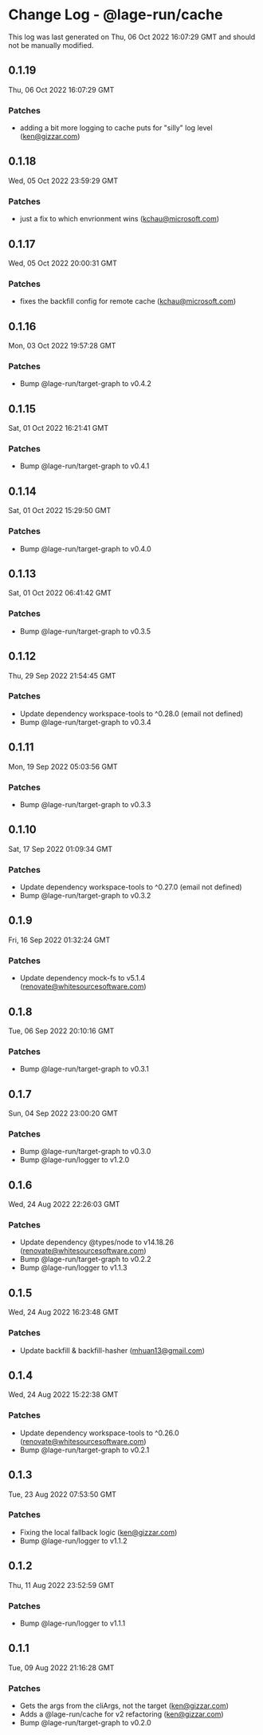 # Change Log - @lage-run/cache

This log was last generated on Thu, 06 Oct 2022 16:07:29 GMT and should not be manually modified.

<!-- Start content -->

## 0.1.19

Thu, 06 Oct 2022 16:07:29 GMT

### Patches

- adding a bit more logging to cache puts for "silly" log level (ken@gizzar.com)

## 0.1.18

Wed, 05 Oct 2022 23:59:29 GMT

### Patches

- just a fix to which envrionment wins (kchau@microsoft.com)

## 0.1.17

Wed, 05 Oct 2022 20:00:31 GMT

### Patches

- fixes the backfill config for remote cache (kchau@microsoft.com)

## 0.1.16

Mon, 03 Oct 2022 19:57:28 GMT

### Patches

- Bump @lage-run/target-graph to v0.4.2

## 0.1.15

Sat, 01 Oct 2022 16:21:41 GMT

### Patches

- Bump @lage-run/target-graph to v0.4.1

## 0.1.14

Sat, 01 Oct 2022 15:29:50 GMT

### Patches

- Bump @lage-run/target-graph to v0.4.0

## 0.1.13

Sat, 01 Oct 2022 06:41:42 GMT

### Patches

- Bump @lage-run/target-graph to v0.3.5

## 0.1.12

Thu, 29 Sep 2022 21:54:45 GMT

### Patches

- Update dependency workspace-tools to ^0.28.0 (email not defined)
- Bump @lage-run/target-graph to v0.3.4

## 0.1.11

Mon, 19 Sep 2022 05:03:56 GMT

### Patches

- Bump @lage-run/target-graph to v0.3.3

## 0.1.10

Sat, 17 Sep 2022 01:09:34 GMT

### Patches

- Update dependency workspace-tools to ^0.27.0 (email not defined)
- Bump @lage-run/target-graph to v0.3.2

## 0.1.9

Fri, 16 Sep 2022 01:32:24 GMT

### Patches

- Update dependency mock-fs to v5.1.4 (renovate@whitesourcesoftware.com)

## 0.1.8

Tue, 06 Sep 2022 20:10:16 GMT

### Patches

- Bump @lage-run/target-graph to v0.3.1

## 0.1.7

Sun, 04 Sep 2022 23:00:20 GMT

### Patches

- Bump @lage-run/target-graph to v0.3.0
- Bump @lage-run/logger to v1.2.0

## 0.1.6

Wed, 24 Aug 2022 22:26:03 GMT

### Patches

- Update dependency @types/node to v14.18.26 (renovate@whitesourcesoftware.com)
- Bump @lage-run/target-graph to v0.2.2
- Bump @lage-run/logger to v1.1.3

## 0.1.5

Wed, 24 Aug 2022 16:23:48 GMT

### Patches

- Update backfill & backfill-hasher (mhuan13@gmail.com)

## 0.1.4

Wed, 24 Aug 2022 15:22:38 GMT

### Patches

- Update dependency workspace-tools to ^0.26.0 (renovate@whitesourcesoftware.com)
- Bump @lage-run/target-graph to v0.2.1

## 0.1.3

Tue, 23 Aug 2022 07:53:50 GMT

### Patches

- Fixing the local fallback logic (ken@gizzar.com)
- Bump @lage-run/logger to v1.1.2

## 0.1.2

Thu, 11 Aug 2022 23:52:59 GMT

### Patches

- Bump @lage-run/logger to v1.1.1

## 0.1.1

Tue, 09 Aug 2022 21:16:28 GMT

### Patches

- Gets the args from the cliArgs, not the target (ken@gizzar.com)
- Adds a @lage-run/cache for v2 refactoring (ken@gizzar.com)
- Bump @lage-run/target-graph to v0.2.0
